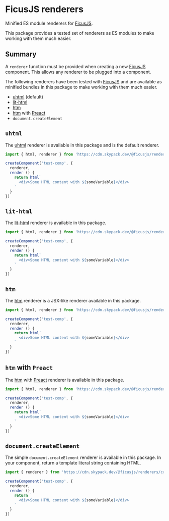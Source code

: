 # FicusJS renderers

Minified ES module renderers for [FicusJS](https://docs.ficusjs.org).

This package provides a tested set of renderers as ES modules to make working with them much easier.

## Summary

A `renderer` function must be provided when creating a new [FicusJS](https://docs.ficusjs.org) component.
This allows any renderer to be plugged into a component.

The following renderers have been tested with [FicusJS](https://docs.ficusjs.org) and are available as minified bundles in this package to make working with them much easier.

- [uhtml](https://www.npmjs.com/package/uhtml) (default)
- [lit-html](https://www.npmjs.com/package/lit-html)
- [htm](https://www.npmjs.com/package/htm)
- [htm](https://www.npmjs.com/package/htm) with [Preact](https://www.npmjs.com/package/preact)
- `document.createElement`

## `uhtml`

The [uhtml](https://www.npmjs.com/package/uhtml) renderer is available in this package and is the default renderer.

```js
import { html, renderer } from 'https://cdn.skypack.dev/@ficusjs/renderers/uhtml'

createComponent('test-comp', {
  renderer,
  render () {
    return html`
      <div>Some HTML content with ${someVariable}</div>
    `
  }
})
```

## `lit-html`

The [lit-html](https://www.npmjs.com/package/lit-html) renderer is available in this package.

```js
import { html, renderer } from 'https://cdn.skypack.dev/@ficusjs/renderers/lit-html'

createComponent('test-comp', {
  renderer,
  render () {
    return html`
      <div>Some HTML content with ${someVariable}</div>
    `
  }
})
```

## `htm`

The [htm](https://www.npmjs.com/package/htm) renderer is a JSX-like renderer available in this package.

```js
import { html, renderer } from 'https://cdn.skypack.dev/@ficusjs/renderers/htm'

createComponent('test-comp', {
  renderer,
  render () {
    return html`
      <div>Some HTML content with ${someVariable}</div>
    `
  }
})
```

## `htm` with `Preact`

The [htm](https://www.npmjs.com/package/htm) with [Preact](https://www.npmjs.com/package/preact) renderer is available in this package.

```js
import { html, renderer } from 'https://cdn.skypack.dev/@ficusjs/renderers/htm-preact'

createComponent('test-comp', {
  renderer,
  render () {
    return html`
      <div>Some HTML content with ${someVariable}</div>
    `
  }
})
```

## `document.createElement`

The simple `document.createElement` renderer is available in this package.
In your component, return a template literal string containing HTML.

```js
import { renderer } from 'https://cdn.skypack.dev/@ficusjs/renderers/create-element'

createComponent('test-comp', {
  renderer,
  render () {
    return `
      <div>Some HTML content with ${someVariable}</div>
    `
  }
})
```
